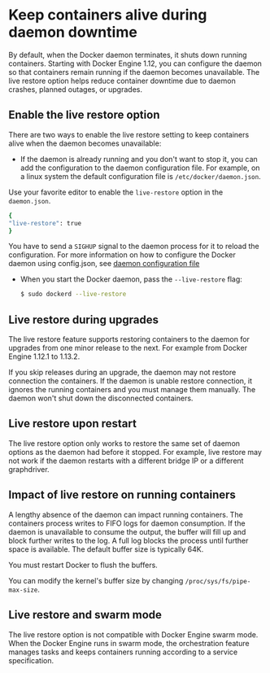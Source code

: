 <!--[metadata]>
+++
title = "Keep containers alive during daemon downtime"
description = "How to keep containers running when the daemon isn't available."
keywords = ["docker, upgrade, daemon, dockerd, live-restore, daemonless container"]
[menu.main]
parent = "engine_admin"
weight="6"
+++
<![end-metadata]-->

# Keep containers alive during daemon downtime

By default, when the Docker daemon terminates, it shuts down running containers.
Starting with Docker Engine 1.12, you can configure the daemon so that containers remain
running if the daemon becomes unavailable. The live restore option helps reduce
container downtime due to daemon crashes, planned outages, or upgrades.

## Enable the live restore option

There are two ways to enable the live restore setting to keep containers alive
when the daemon becomes unavailable:

* If the daemon is already running and you don't want to stop it, you can add
the configuration to the daemon configuration file. For example, on a linux
system the default configuration file is `/etc/docker/daemon.json`.

Use your favorite editor to enable the `live-restore` option in the
`daemon.json`.

```bash
{
"live-restore": true
}
```

You have to send a `SIGHUP` signal to the daemon process for it to reload the
configuration. For more information on how to configure the Docker daemon using
config.json, see [daemon configuration file](../reference/commandline/dockerd.md#daemon-configuration-file)

* When you start the Docker daemon, pass the `--live-restore` flag:

    ```bash
    $ sudo dockerd --live-restore
    ```

## Live restore during upgrades

The live restore feature supports restoring containers to the daemon for
upgrades from one minor release to the next. For example from Docker Engine
1.12.1 to 1.13.2.

If you skip releases during an upgrade, the daemon may not restore connection
the containers. If the daemon is unable restore connection, it ignores the
running containers and you must manage them manually. The daemon won't shut down
the disconnected containers.

## Live restore upon restart

The live restore option only works to restore the same set of daemon options
as the daemon had before it stopped. For example, live restore may not work if
the daemon restarts with a different bridge IP or a different graphdriver.

## Impact of live restore on running containers

A lengthy absence of the daemon can impact running containers. The containers
process writes to FIFO logs for daemon consumption. If the daemon is unavailable
to consume the output, the buffer will fill up and block further writes to the
log. A full log blocks the process until further space is available. The default
buffer size is typically 64K.

You must restart Docker to flush the buffers.

You can modify the kernel's buffer size by changing `/proc/sys/fs/pipe-max-size`.

## Live restore and swarm mode

The live restore option is not compatible with Docker Engine swarm mode. When
the Docker Engine runs in swarm mode, the orchestration feature manages tasks
and keeps containers running according to a service specification.
